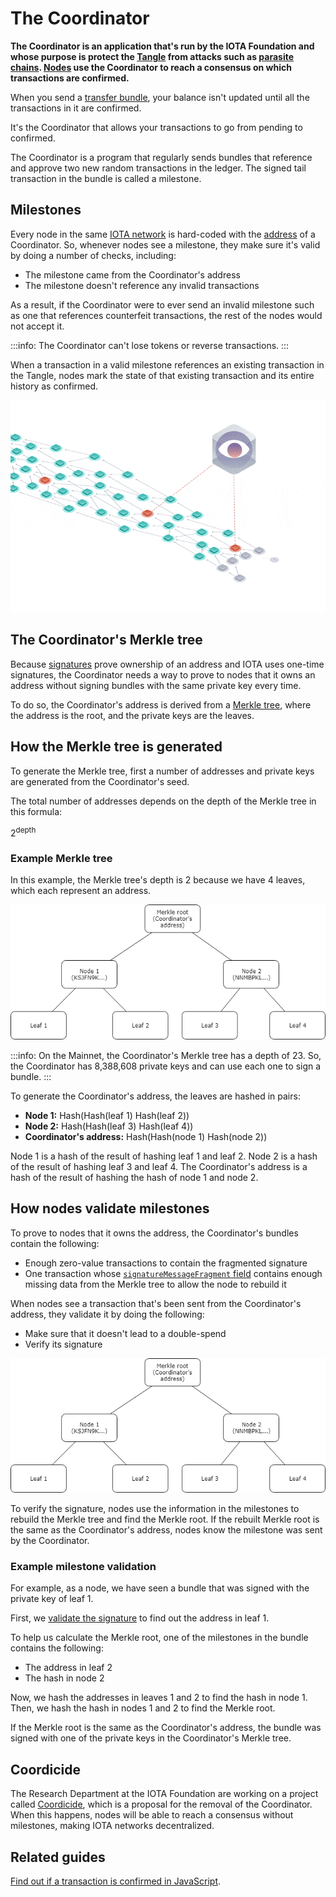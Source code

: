# The Coordinator

**The Coordinator is an application that's run by the IOTA Foundation and whose purpose is protect the [Tangle](../network/the-tangle.md) from attacks such as [parasite chains](https://blog.iota.org/attack-analysis-the-simple-parasite-chain-42a34bfeaf23). [Nodes](../network/nodes.md) use the Coordinator to reach a consensus on which transactions are confirmed.**

When you send a [transfer bundle](../transactions/bundles.md#transfer-bundles), your balance isn't updated until all the transactions in it are confirmed.

It's the Coordinator that allows your transactions to go from pending to confirmed.

The Coordinator is a program that regularly sends bundles that reference and approve two new random transactions in the ledger. The signed tail transaction in the bundle is called a milestone.

## Milestones

Every node in the same [IOTA network](../network/iota-networks.md) is hard-coded with the [address](../clients/addresses.md) of a Coordinator. So, whenever nodes see a milestone, they make sure it's valid by doing a number of checks, including:

* The milestone came from the Coordinator's address
* The milestone doesn't reference any invalid transactions

As a result, if the Coordinator were to ever send an invalid milestone such as one that references counterfeit transactions, the rest of the nodes would not accept it.

:::info:
The Coordinator can't lose tokens or reverse transactions.
:::

When a transaction in a valid milestone references an existing transaction in the Tangle, nodes mark the state of that existing transaction and its entire history as confirmed.

![Milestones being attached to the Tangle](../images/milestones.gif)

## The Coordinator's Merkle tree

Because [signatures](../clients/signatures.md) prove ownership of an address and IOTA uses one-time signatures, the Coordinator needs a way to prove to nodes that it owns an address without signing bundles with the same private key every time.

To do so, the Coordinator's address is derived from a [Merkle tree](https://en.wikipedia.org/wiki/Merkle_tree), where the address is the root, and the private keys are the leaves.

## How the Merkle tree is generated

To generate the Merkle tree, first a number of addresses and private keys are generated from the Coordinator's seed.

The total number of addresses depends on the depth of the Merkle tree in this formula:

2<sup>depth</sup>

### Example Merkle tree

In this example, the Merkle tree's depth is 2 because we have 4 leaves, which each represent an address.

![Example Merkle tree](../images/merkle-tree-example.png) 

:::info:
On the Mainnet, the Coordinator's Merkle tree has a depth of 23. So, the Coordinator has 8,388,608 private keys and can use each one to sign a bundle.
:::

To generate the Coordinator's address, the leaves are hashed in pairs:

- **Node 1:** Hash(Hash(leaf 1) Hash(leaf 2))
- **Node 2:** Hash(Hash(leaf 3) Hash(leaf 4))
- **Coordinator's address:** Hash(Hash(node 1) Hash(node 2))

Node 1 is a hash of the result of hashing leaf 1 and leaf 2. Node 2 is a hash of the result of hashing leaf 3 and leaf 4. The Coordinator's address is a hash of the result of hashing the hash of node 1 and node 2.

## How nodes validate milestones

To prove to nodes that it owns the address, the Coordinator's bundles contain the following:

- Enough zero-value transactions to contain the fragmented signature
- One transaction whose [`signatureMessageFragment` field](../transactions/transactions.md#signatureMessageFragment) contains enough missing data from the Merkle tree to allow the node to rebuild it

When nodes see a transaction that's been sent from the Coordinator's address, they validate it by doing the following:

- Make sure that it doesn't lead to a double-spend
- Verify its signature

![Example Merkle tree](../images/merkle-tree-example.png)

To verify the signature, nodes use the information in the milestones to rebuild the Merkle tree and find the Merkle root. If the rebuilt Merkle root is the same as the Coordinator's address, nodes know the milestone was sent by the Coordinator.

### Example milestone validation

For example, as a node, we have seen a bundle that was signed with the private key of leaf 1.

First, we [validate the signature](../clients/signatures.md#how-nodes-validate-signatures) to find out the address in leaf 1.

To help us calculate the Merkle root, one of the milestones in the bundle contains the following:

- The address in leaf 2
- The hash in node 2

Now, we hash the addresses in leaves 1 and 2 to find the hash in node 1. Then, we hash the hash in nodes 1 and 2 to find the Merkle root.

If the Merkle root is the same as the Coordinator's address, the bundle was signed with one of the private keys in the Coordinator's Merkle tree.

## Coordicide

The Research Department at the IOTA Foundation are working on a project called [Coordicide](https://coordicide.iota.org/), which is a proposal for the removal of the Coordinator. When this happens, nodes will be able to reach a consensus without milestones, making IOTA networks decentralized.

## Related guides

[Find out if a transaction is confirmed in JavaScript](root://core/1.0/tutorials/js/check-transaction-confirmation.md).
